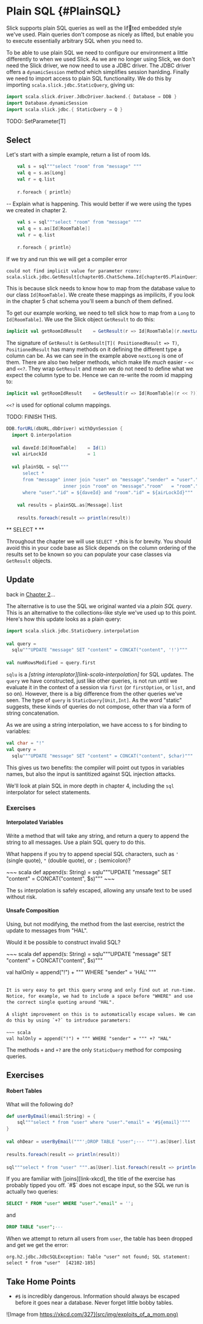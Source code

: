 # Plain SQL {#PlainSQL}

Slick supports plain SQL queries as well as the lif􏰄ted embedded style we've used. Plain queries don't compose as nicely as lifted, but enable you to execute essentially arbitrary SQL when you need to.

To be able to use plain SQL we need to configure our environment a little differently to when we used Slick. As we are no longer using Slick, we don't need the Slick driver, we now
need to use a JDBC driver. The JDBC driver offers a `dynamicSession` method which simplifies session hanlding. Finally we need to import access to plain SQL functionality. We do this by importing `scala.slick.jdbc.StaticQuery`, giving us:

~~~ scala
import scala.slick.driver.JdbcDriver.backend.{ Database ⇒ DDB }
import Database.dynamicSession
import scala.slick.jdbc.{ StaticQuery ⇒ Q }
~~~

TODO: SetParameter[T]

## Select

Let's start with a simple example, return a list of room Ids.

~~~ scala
    val s = sql"""select "room" from "message" """
    val q = s.as[Long]
    val r = q.list

    r.foreach { println}
~~~


-- Explain what is happening.
This would better if we were using the types we created in chapter 2.

~~~ scala
    val s = sql"""select "room" from "message" """
    val q = s.as[Id[RoomTable]]
    val r = q.list

    r.foreach { println}
~~~

If we try and run this we will get a compiler error

~~~
could not find implicit value for parameter rconv: scala.slick.jdbc.GetResult[chapter05.ChatSchema.Id[chapter05.PlainQueries.schema.RoomTable]]
~~~

This is because slick needs to know how to map from the database value to our class `Id[RoomTable]`.
We create these mappings as impilicits, if you look in the chapter 5 chat schema you'll seem a bunch of them defined.

To get our example working, we need to tell slick how to map from a `Long` to `Id[RoomTable]`.
We use the Slick object `GetResult` to do this:

~~~ scala
implicit val getRoomIdResult    = GetResult(r => Id[RoomTable](r.nextLong()))
~~~

The signature of `GetResult` is `GetResult[T]( PositionedResult => T)`,
`PositionedResult` has many methods on it defining the different type a column can be.
As we can see in the example above `nextLong` is one of them.
There are also two helper methods, which make life *much* easier - `<<` and `<<?`.
They wrap  `GetResult` and mean we do not need to define what we expect the column type to be.
Hence we can re-write the room id mapping to:

~~~ scala
implicit val getRoomIdResult    = GetResult(r => Id[RoomTable](r << ?))
~~~

`<<?` is used for optional column mappings.


TODO: FINISH THIS.

~~~ scala
DDB.forURL(dbURL,dbDriver) withDynSession {
  import Q.interpolation

  val daveId:Id[RoomTable]    = Id(1)
  val airLockId               = 1

  val plainSQL = sql"""
      select *
      from "message" inner join "user" on "message"."sender" = "user"."id"
                     inner join "room" on "message"."room"   = "room"."id"
      where "user"."id" = ${daveId} and "room"."id" = ${airLockId}"""

    val results = plainSQL.as[Message].list

    results.foreach(result => println(result))
~~~


<div class="callout callout-warning">
** SELECT * **

Throughout the chapter we will use `SELECT *`,this is for brevity.
You should avoid this in your code base as Slick depends on the
column ordering of the results set to be known so you can populate
your case classes via `GetResult` objects.

<!--
    Isn't this a reason TO use SELECT *  ?
    If the column ordering is defined by the projection
    Then that will provide at least *some* type saftey -
    It needs to be the same order as the case class.
  -->

</div>


## Update


back in [Chapter 2](#Querying)...

The alternative is to use the SQL we original wanted via a _plain SQL query_. This is an alternative to the collections-like style we've used up to this point.  Here's how this update looks as a plain query:

~~~ scala
import scala.slick.jdbc.StaticQuery.interpolation

val query =
  sqlu"""UPDATE "message" SET "content" = CONCAT("content", '!')"""

val numRowsModified = query.first
~~~

`sqlu` is a _[string interoplator][link-scala-interpolation]_ for SQL updates. The `query` we have constructed, just like other queries, is not run until we evaluate it in the context of a session via `first` (or `firstOption`, or `list`, and so on). However, there is a big difference from the other queries we've seen. The type of `query` is `StaticQuery[Unit,Int]`. As the word "static" suggests, these kinds of queries do not compose, other than via a form of string concatenation.

As we are using a string interpolation, we have access to `$` for binding to variables:

~~~ scala
val char = "!"
val query =
  sqlu"""UPDATE "message" SET "content" = CONCAT("content", $char)"""
~~~

This gives us two benefits: the compiler will point out typos in variables names, but also the input is santitized against SQL injection attacks.

We'll look at plain SQL in more depth in chapter 4, including the `sql` interpolator for select statements.


### Exercises

#### Interpolated Variables

Write a method that will take any string, and return a query to append the string to all messages. Use a plain SQL query to do this.

What happens if you try to append special SQL characters, such as `'` (single quote), `"` (double quote), or `;` (semicolon)?

<div class="solution">
~~~ scala
def append(s: String) =
  sqlu"""UPDATE "message" SET "content" = CONCAT("content", $s)"""
~~~

The `$s` interpolation is safely escaped, allowing any unsafe text to be used without risk.
</div>

#### Unsafe Composition

Using, but not modifying, the method from the last exercise, restrict the update to messages from "HAL".

Would it be possible to construct invalid SQL?

<div class="solution">
~~~ scala
def append(s: String) =
  sqlu"""UPDATE "message" SET "content" = CONCAT("content", $s)"""

val halOnly = append("!") + """ WHERE "sender" = 'HAL' """
~~~

It is very easy to get this query wrong and only find out at run-time. Notice, for example, we had to include a space before "WHERE" and use the correct single quoting around "HAL".

A slight improvement on this is to automatically escape values. We can do this by using `+?` to introduce parameters:

~~~ scala
val halOnly = append("!") + """ WHERE "sender" = """ +? "HAL"
~~~

The methods `+` and `+?` are the only `StaticQuery` method for composing queries.

</div>

## Exercises

#### Robert Tables

What will the following do?

~~~ scala
def userByEmail(email:String) = {
    sql"""select * from "user" where "user"."email" = '#${email}'"""
}

val ohDear = userByEmail("""';DROP TABLE "user";--- """).as[User].list

results.foreach(result => println(result))

sql"""select * from "user" """.as[User].list.foreach(result => println(result))
~~~


<div class="solution">
If you are familiar with [joins][link-xkcd],
the title of the exercise has probably tipped you off.
`#$` does not escape input, so the SQL we run is actually two queries:

~~~ sql
SELECT * FROM "user" WHERE "user"."email" = '';
~~~
and

~~~ sql
DROP TABLE "user";---
~~~

When we attempt to return all users from `user`,
the table has been dropped and get we get the error:

~~~
org.h2.jdbc.JdbcSQLException: Table "user" not found; SQL statement:
select * from "user"  [42102-185]
~~~
</div>


## Take Home Points

- `#$` is incredibly dangerous. Information should always be escaped before it goes near a database. Never forget little bobby tables.

![Image from https://xkcd.com/327](src/img/exploits_of_a_mom.png)




